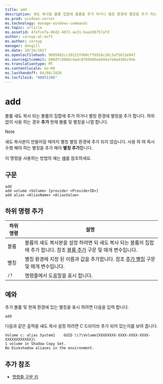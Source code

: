 ```yaml
---
title: add
description: 섀도 복사할 볼륨 집합에 볼륨을 추가 하거나 별칭 환경에 별칭을 추가 하는 **추가**에 대 한 Windows 명령 항목입니다.
ms.prod: windows-server
ms.technology: manage-windows-commands
ms.topic: article
ms.assetid: 47efce7a-86d2-4872-ae31-baa108757afd
author: coreyp-at-msft
ms.author: coreyp
manager: dongill
ms.date: 10/16/2017
ms.openlocfilehash: 9895082cc10223fd08cff6916c20c3af5613e947
ms.sourcegitcommit: b00d7c8968c4adc8f699dbee694afe6ed36bc9de
ms.translationtype: MT
ms.contentlocale: ko-KR
ms.lasthandoff: 04/08/2020
ms.locfileid: "80851346"
---
```

# <a name="add"></a>add

볼륨 섀도 복사 되는 볼륨의 집합에 추가 하거나 별칭 환경에 별칭을 추가 합니다. 하위 없이 사용 하는 경우 **추가** 현재 볼륨 및 별칭을 나열 합니다.

> [!NOTE]
> 섀도 복사본이 만들어질 때까지 별칭 별칭 환경에 추가 되지 않습니다. 사용 하 여 즉시 수행 해야 하는 별칭을 추가 해야 **별칭 추가**합니다.

이 명령을 사용하는 방법의 예는 [예](#BKMK_examples)를 참조하세요.

## <a name="syntax"></a>구문

```
add 
add volume <Volume> [provider <ProviderID>] 
add alias <AliasName> <AliasValue>
```

## <a name="add-subcommands"></a>하위 명령 추가

| 하위 명령 | 설명 |
| ---------- | ----------- |
| 볼륨 | 볼륨의 섀도 복사본을 설정 하려면 되 섀도 복사 되는 볼륨의 집합에 추가 합니다. 참조 [볼륨 추가](add-volume.md) 구문 및 매개 변수입니다. |
| 별칭 | 별칭 환경에 지정 된 이름과 값을 추가합니다. 참조 [추가 별칭](add-alias.md) 구문 및 매개 변수입니다. |
| `/?` | 명령줄에서 도움말을 표시 합니다. |

## <a name="examples"></a><a name=BKMK_examples></a>예와

추가 볼륨 및 현재 환경에 있는 별칭을 표시 하려면 다음을 입력 합니다.

```
add
```

다음과 같은 출력을 섀도 복사 설정 하려면 C 드라이브 추가 되어 있는지를 보여 줍니다.

```
Volume c: alias System1    GUID \\?\Volume{XXXXXXXX-XXXX-XXXX-XXXX-XXXXXXXXXXXX}\
1 volume in Shadow Copy Set.
No Diskshadow aliases in the environment.
```

## <a name="additional-references"></a>추가 참조

- [명령줄 구문 키](command-line-syntax-key.md)